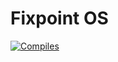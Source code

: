 # Fixpoint OS

[![Compiles](https://github.com/fix-project/fix/workflows/Compile/badge.svg?event=push)](https://github.com/fix-project/fix/actions)
